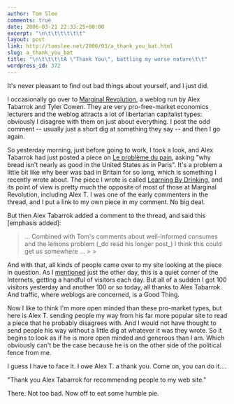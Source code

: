 ```yaml
---
author: Tom Slee
comments: true
date: 2006-03-21 22:33:25+00:00
excerpt: "\n\t\t\t\t\t\t"
layout: post
link: http://tomslee.net/2006/03/a_thank_you_bat.html
slug: a_thank_you_bat
title: "\n\t\t\t\tA \"Thank You\", battling my worse nature\t\t"
wordpress_id: 372
---
```



				

It's never pleasant to find out bad things about yourself, and I just did.




I occasionally go over to [Marginal Revolution](http://www.marginalrevolution.com), a weblog run by Alex Tabarrok and Tyler Cowen. They are very pro-free-market economics lecturers and the weblog attracts a lot of libertarian capitalist types: obviously I disagree with them on just about everything. I post the odd comment -- usually just a short dig at something they say -- and then I go again.




So yesterday morning, just before going to work, I took a look, and Alex Tabarrok had just posted a piece on [Le problème du pain](http://www.marginalrevolution.com/marginalrevolution/2006/03/le_problme_du_p.html), asking "why bread isn't nearly as good in the United States as in Paris". It's a problem a little bit like why beer was bad in Britain for so long, which is something I recently wrote about. The piece I wrote is called [Learning By Drinking](http://whimsley.typepad.com/whimsley/2006/01/learning_by_dri.html), and its point of view is pretty much the opposite of most of those at Marginal Revolution, including Alex T. I was one of the early commenters in the thread, and I put a link to my own piece in my comment. No big deal.




But then Alex Tabarrok added a comment to the thread, and said this [emphasis added]:

<blockquote>... Combined with Tom's comments about well-informed consumes and the
lemons problem (_do read his longer post_) I think this could get us
somewhere ...
> 
> </blockquote>

And with that, all kinds of people came over to my site looking at the piece in question. As I [mentioned](http://whimsley.typepad.com/whimsley/2006/03/not_a_blogger.html) just the other day, this is a quiet corner of the Internets, getting a handful of visitors each day. But all of a sudden I got 100 visitors yesterday and another 100 or so today, all thanks to Alex Tabarrok. And traffic, where weblogs are concerned, is a Good Thing.




Now I like to think I'm more open minded than these pro-market types, but here is Alex T. sending people my way from his far more popular site to read a piece that he probably disagrees with. And I would not have thought to send people his way without a little dig at whatever it was they wrote. So it begins to look as if he is more open minded and generous than I am. Which obviously can't be the case because he is on the other side of the political fence from me.




I guess I have to face it. I owe Alex T. a thank you. Come on, you can do it....




"Thank you Alex Tabarrok for recommending people to my web site."




There. Not too bad. Now off to eat some humble pie.


		
